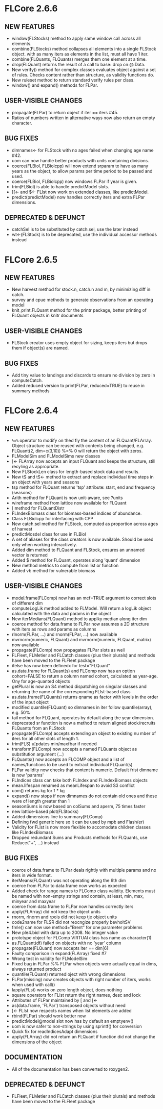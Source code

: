 # FLCore 2.6.6

## NEW FEATURES

- window(FLStocks) method to apply same window call across all elements.
- combine(FLStocks) method collapses all elements into a single FLStock object.
  with as many iters as elements in the list, must all have 1 iter.
- combine(FLQuants, FLQuants) merges them one element at a time.
- drop(FLQuant) returns the result of a call to base::drop on @.Data.
- New verify() method for complex classes evaluates object against a set of
  rules. Checks content rather than structure, as validity functions do.
- New ruleset method to return standard verify rules per class.
- window() and expand() methods for FLPar.

## USER-VISIBLE CHANGES

- propagate(FLPar) to return object if iter == iters #45.
- Ratios of numbers written in alternative ways now also return an empty character.

## BUG FIXES

- dimnames<- for FLStock with no ages failed when changing age name #42.
- uom can now handle better products with units containing divisions.
- coerce(FLBiol, FLBiolcpp) will now extend srparam to have as many years as the
  object, to allow params per time period to be passed and used.
- coerce(FLBiol, FLBiolcpp) now windows FLPar if year is given.
- trim(FLBiol) is able to handle predictModel slots.
- [[<- and $<- FLlst now work on extended classes, like predictModel.
- predict(predictModel) now handles correctly iters and extra FLPar dimensions.

## DEPRECATED & DEFUNCT
- catchSel is to be substituted by catch.sel, use the later instead
- wt<-(FLStock) is to be deprecated, use the individual accessor methods instead

# FLCore 2.6.5

## NEW FEATURES

- New harvest method for stock.n, catch.n and m, by minimizing diff in catch.
- survey and cpue methods to generate observations from an operating model
- knit_print.FLQuant method for the printr package, better printing of FLQuant
  objects in knitr documents

## USER-VISIBLE CHANGES

- FLStock creator uses empty object for sizing, keeps iters but drops them if
  object(s) are named.

## BUG FIXES

- Add tiny value to landings and discards to ensure no division by zero in
  computeCatch.
- Added reduced version to print(FLPar, reduced=TRUE) to reuse in summary methods
 
# FLCore 2.6.4

## NEW FEATURES
- `%=%` operator to modify on thed fly the content of an FLQuant/FLArray. Object
  structure can be reused with contents being changed, e.g.
  FLQuant(2, dim=c(3,10)) %=% 0 will return the object with zeros.
- FLModelSim and FLModelSims new classes
- [<- FLArray now accepts an input FLQuant and keeps the structure, still recyling as appropriate.
- New FLStockLen class for length-based stock data and results.
- New tS and tS<- method to extract and replace individual time steps in an object with
  years and seasons
- tsp method for FLQuant returns 'tsp' attribute: start, end and frequency (seasons)
- Arith method for FLQuant is now unit-aware, see ?units
- wireframe method from lattice now available for FLQuant
- [ method for FLQuantDistr
- FLIndexBiomass class for biomass-based indices of abundance.
- Class FLBiolcpp for interfacing  with CPP
- New catch.sel method for FLStock, computed as proportion across ages of harvest
- predictMosdel class for use in FLBiol
- A set of aliases for the class creators is now available. Should be used only when working interactively.
- Added dim method to FLQuant and FLStock, ensures an unnamed vector is returned
- Added $ method for FLQuant, operates along 'quant' dimension
- New method metrics to compute from list or function
- Added vb method for vulnerable biomass

## USER-VISIBLE CHANGES
- model.frame(FLComp) now has an mcf=TRUE argument to correct slots of different dim
- computeLogLik method added to FLModel. Will return a logLik object calculated with the data and params in the object
- New iterMedians(FLQuant) method to applky median along iter dim
- coerce method for data.frame to FLPar now assumes a 2D structure with iters as rows and params as columns
- rlnorm(FLPar, ...) and rnorm(FLPar, ...) now available
- mvrnorm(numeric, FLQuant) and mvrnorm(numeric, FLQuant, matrix) now available
- propagate(FLComp) now propagates FLPar slots as well
- FLFleet, FLMetier and FLCatch classes (plus their plurals) and methods have been moved to the FLFleet package
- ifelse has now been definedx for test="FLQuant"
- as.data.frame for FLQuant(s) and FLComp now has an option cohort=FALSE to return a column named cohort, calculated as year-age. Ony for age-quanted objects
- getPlural is now an S4 method dispatching on singular classes and returning the name of the corresponding FLlst-based class
- as.data.frame(FLQuants) returns qname as factor with levels in the order of the input object
- modified quantile(FLQuant) so dimnames in iter follow quantile(array), e.g. 50%
- tail method for FLQuant, operates by default along the year dimension.
- deprecated sr function is now a method to return aligned stock/recruits FLQuants from an FLStock
- propagate(FLComp) accepts extending an object to existing nu mber of iters for all other slots of length 1.
- trim(FLS) u[pdates min/maxfbar if needed
- transform(FLComp) now accepts a named FLQuants object as substitution argument (...)
- FLQuants() now accepts an FLCOMP object and a list of names/functions to be used to extract individual FLQuant(s)
- FLPar validity now checks that content is numeric. Default frist dimname is now 'params'
- FLIndices class can take both FLIndex and FLIndexBiomass objects
- mean.lifespan renamed as meanLifespan to avoid S3 conflict
- uom() returns kg for 1 * kg
- expand() now stops if new dimnames do not contain old ones and these were of length greater than 1
- seasonSums is now based on colSums and aperm, 75 times faster
- new lattice-based plot(FLStocks)
- Added dimensions line to summary(FLComp)
- Defining fwd generic here so it can be used by mpb and Flash(er)
- Validity for FLlst is now more flexible to accomodate children classes like FLIndexBiomass
- Dropped redundant Sums and Products methods for FLQuants, use Reduce("+", ...) instead

## BUG FIXES
- coerce of data.frame to FLPar deals rightly with multiple params and no iters in wide format.
- iterMeans(FLQuant) was not operating along the 6th dim
- coerce from FLPar to data.frame now works as expected
- Added check for range names to FLComp class validity. Elements must be named with non-empty strings and contain, at least, min, max, minyear and maxyear
- coerce from data.frame to FLPar now handles correctly iters
- apply(FLArray) did not keep the object units
- rnorm, rlnorm and rpois did not keep tje object units
- code2name for FLSR did not reocngize properly bevholtSV
- fmle() can now use method="Brent" for one parameter problems
- New ple4.biol with data up to 2008. No integer value
- prototype object for FLComp VIRTUAl class has name as character(1)
- as.FLQuant(df) failed on objects with no 'year' column
- propagate(FLQuant) now accepts iter == dim[6]
- Faulty comparison in expand(FLArray) fixed #7
- Wrong test in validity for FLModelSim
- Fixed bug in FLPar %% FLPar when objects were actually equal in dims, always returned product
- quantile(FLQuant) returned oject with wrong dimensions
- FLPar(missing) now creates objects with right number of iters, works when used with call()
- lapply(FLst) works on zero length object, does nothing
- square operators for FLlst return the right names, desc and lock
- Attributes of FLPar maintained by [ and [<-
- as(data.frame, 'FLPar') transposed objects without need
- [<- FLlst now respects names when list elements are added
- rbind(FLPar) should work better now
- predictModel@model slot now has by default an emptyenv()
- uom is now safer to non-strings by using sprintf() for conversion
- Quick fix for readIndicesAdapt dimensions
- apply(FLArray) did not return an FLQuant if function did not change the dimensions of the object

## DOCUMENTATION

- All of the documentation has been converted to roxygen2.

## DEPRECATED & DEFUNCT
- FLFleet, FLMetier and FLCatch classes (plus their plurals) and methods have been moved to the FLFleet package
